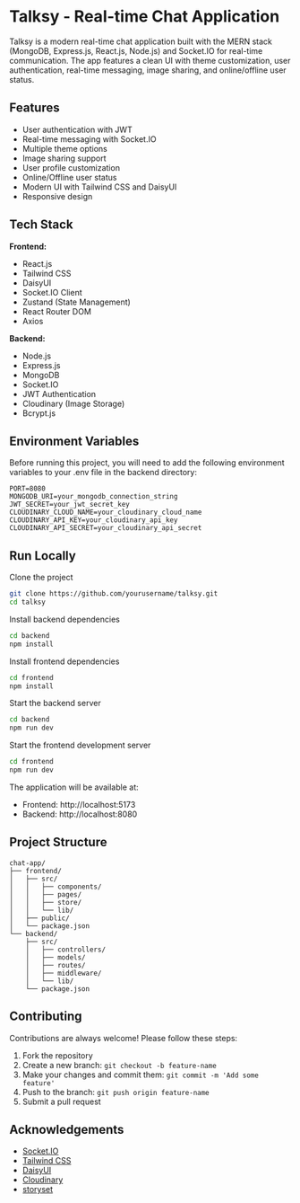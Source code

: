 # Talksy - Real-time Chat Application

Talksy is a modern real-time chat application built with the MERN stack (MongoDB, Express.js, React.js, Node.js) and Socket.IO for real-time communication. The app features a clean UI with theme customization, user authentication, real-time messaging, image sharing, and online/offline user status.

## Features

- User authentication with JWT
- Real-time messaging with Socket.IO
- Multiple theme options
- Image sharing support
- User profile customization
- Online/Offline user status
- Modern UI with Tailwind CSS and DaisyUI
- Responsive design

## Tech Stack

**Frontend:**
- React.js
- Tailwind CSS
- DaisyUI
- Socket.IO Client
- Zustand (State Management)
- React Router DOM
- Axios

**Backend:**
- Node.js
- Express.js
- MongoDB
- Socket.IO
- JWT Authentication
- Cloudinary (Image Storage)
- Bcrypt.js

## Environment Variables

Before running this project, you will need to add the following environment variables to your .env file in the backend directory:

```env
PORT=8080
MONGODB_URI=your_mongodb_connection_string
JWT_SECRET=your_jwt_secret_key
CLOUDINARY_CLOUD_NAME=your_cloudinary_cloud_name
CLOUDINARY_API_KEY=your_cloudinary_api_key
CLOUDINARY_API_SECRET=your_cloudinary_api_secret
```

## Run Locally

Clone the project

```bash
git clone https://github.com/yourusername/talksy.git
cd talksy
```

Install backend dependencies

```bash
cd backend
npm install
```

Install frontend dependencies

```bash
cd frontend
npm install
```

Start the backend server

```bash
cd backend
npm run dev
```

Start the frontend development server

```bash
cd frontend
npm run dev
```

The application will be available at:
- Frontend: http://localhost:5173
- Backend: http://localhost:8080

## Project Structure

```
chat-app/
├── frontend/
│   ├── src/
│   │   ├── components/
│   │   ├── pages/
│   │   ├── store/
│   │   └── lib/
│   ├── public/
│   └── package.json
└── backend/
    ├── src/
    │   ├── controllers/
    │   ├── models/
    │   ├── routes/
    │   ├── middleware/
    │   └── lib/
    └── package.json
```

## Contributing

Contributions are always welcome! Please follow these steps:

1. Fork the repository
2. Create a new branch: `git checkout -b feature-name`
3. Make your changes and commit them: `git commit -m 'Add some feature'`
4. Push to the branch: `git push origin feature-name`
5. Submit a pull request


## Acknowledgements

- [Socket.IO](https://socket.io/)
- [Tailwind CSS](https://tailwindcss.com/)
- [DaisyUI](https://daisyui.com/)
- [Cloudinary](https://cloudinary.com/)
- [storyset](https://storyset.com/people)
